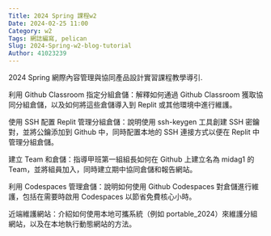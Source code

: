 ```yaml
---
Title: 2024 Spring 課程w2
Date: 2024-02-25 11:00
Category: w2
Tags: 網誌編寫, pelican
Slug: 2024-Spring-w2-blog-tutorial
Author: 41023239
---
```


2024 Spring 網際內容管理與協同產品設計實習課程教學導引.

<!-- PELICAN_END_SUMMARY -->
利用 Github Classroom 指定分組倉儲：解釋如何通過 Github Classroom 獲取協同分組倉儲，以及如何將這些倉儲導入到 Replit 或其他環境中進行維護。

使用 SSH 配置 Replit 管理分組倉儲：說明使用 ssh-keygen 工具創建 SSH 密鑰對，並將公鑰添加到 Github 中，同時配置本地的 SSH 連接方式以便在 Replit 中管理分組倉儲。

建立 Team 和倉儲：指導甲班第一組組長如何在 Github 上建立名為 midag1 的 Team，並將組員加入，同時建立期中協同倉儲和報告網站。

利用 Codespaces 管理倉儲：說明如何使用 Github Codespaces 對倉儲進行維護，包括在需要時啟用 Codespaces 以節省免費核心小時。

近端維護網站：介紹如何使用本地可攜系統（例如 portable_2024）來維護分組網站，以及在本地執行動態網站的方法。
